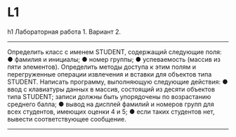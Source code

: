 ﻿# L1
h1 Лабораторная работа 1. Вариант 2.
***
Определить класс с именем STUDENT, содержащий следующие поля: 
●  фамилия и инициалы; 
●  номер группы; 
●  успеваемость (массив из пяти элементов). 
Определить методы доступа к этим полям и перегруженные операции извлечения и вставки для объектов типа STUDENT. 
Написать программу, выполняющую следующие действия: 
●  ввод с клавиатуры данных в массив, состоящий из десяти объектов типа STUDENT; записи должны быть упорядочены по возрастанию среднего балла; 
●  вывод на дисплей фамилий и номеров групп для всех студентов, имеющих оценки 4 и 5; 
●  если таких студентов нет, вывести соответствующее сообщение. 
***